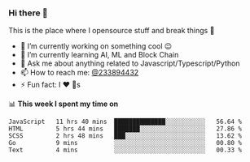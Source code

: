 ### Hi there 👋

<!--
**a233894432/a233894432** is a ✨ _special_ ✨ repository because its `README.md` (this file) appears on your GitHub profile.

Here are some ideas to get you started:

- 🔭 I’m currently working on ...
- 🌱 I’m currently learning ...
- 👯 I’m looking to collaborate on ...
- 🤔 I’m looking for help with ...
- 💬 Ask me about ...
- 📫 How to reach me: ...
- 😄 Pronouns: ...
- ⚡ Fun fact: ...
-->
 
 
This is the place where I opensource stuff and break things :rofl:

- 🔭 I’m currently working on something cool :wink:
- 🌱 I’m currently learning AI, ML and Block Chain
- 💬 Ask me about anything related to Javascript/Typescript/Python
- 📫 How to reach me: [@233894432](https://twitter.com/233894432)
- ⚡ Fun fact: I :heart: :dog:s

📊 **This week I spent my time on**
<!--START_SECTION:waka-->
```text
JavaScript   11 hrs 40 mins  ██████████████░░░░░░░░░░░   56.64 % 
HTML         5 hrs 44 mins   ███████░░░░░░░░░░░░░░░░░░   27.86 % 
SCSS         2 hrs 48 mins   ███░░░░░░░░░░░░░░░░░░░░░░   13.62 % 
Go           9 mins          ░░░░░░░░░░░░░░░░░░░░░░░░░   00.80 % 
Text         4 mins          ░░░░░░░░░░░░░░░░░░░░░░░░░   00.33 %
```
<!--END_SECTION:waka-->
